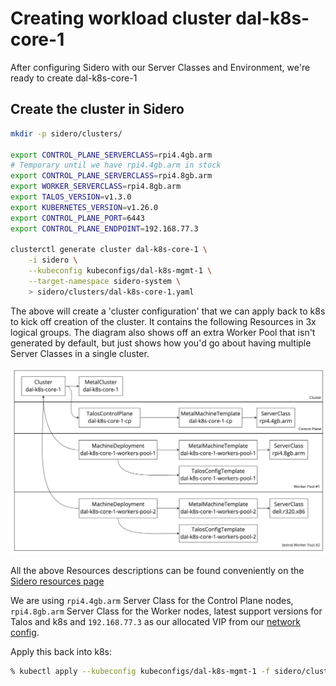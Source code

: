 # Creating workload cluster dal-k8s-core-1

After configuring Sidero with our Server Classes and Environment, we're ready to create dal-k8s-core-1

## Create the cluster in Sidero

```bash
mkdir -p sidero/clusters/

export CONTROL_PLANE_SERVERCLASS=rpi4.4gb.arm
# Temporary until we have rpi4.4gb.arm in stock
export CONTROL_PLANE_SERVERCLASS=rpi4.8gb.arm
export WORKER_SERVERCLASS=rpi4.8gb.arm
export TALOS_VERSION=v1.3.0
export KUBERNETES_VERSION=v1.26.0
export CONTROL_PLANE_PORT=6443
export CONTROL_PLANE_ENDPOINT=192.168.77.3

clusterctl generate cluster dal-k8s-core-1 \
    -i sidero \
    --kubeconfig kubeconfigs/dal-k8s-mgmt-1 \
    --target-namespace sidero-system \
    > sidero/clusters/dal-k8s-core-1.yaml
```

The above will create a 'cluster configuration' that we can apply back to k8s to kick off creation of the cluster. It contains the following Resources in 3x logical groups. The diagram also shows off an extra Worker Pool that isn't generated by default, but just shows how you'd go about having multiple Server Classes in a single cluster.

![cluster api hierarchy](imgs/core-cluster-api-resources.jpg?raw=true "Cluster API Hierarchy")

All the above Resources descriptions can be found conveniently on the [Sidero resources page](https://www.sidero.dev/latest/overview/resources/)

We are using `rpi4.4gb.arm` Server Class for the Control Plane nodes, `rpi4.8gb.arm` Server Class for the Worker nodes, latest support versions for Talos and k8s and `192.168.77.3` as our allocated VIP from our [network config](https://github.com/dalmura/network/blob/main/sites/indigo/networks.yml#L53).

Apply this back into k8s:
```bash
% kubectl apply --kubeconfig kubeconfigs/dal-k8s-mgmt-1 -f sidero/clusters/dal-k8s-core-1.yaml
```
